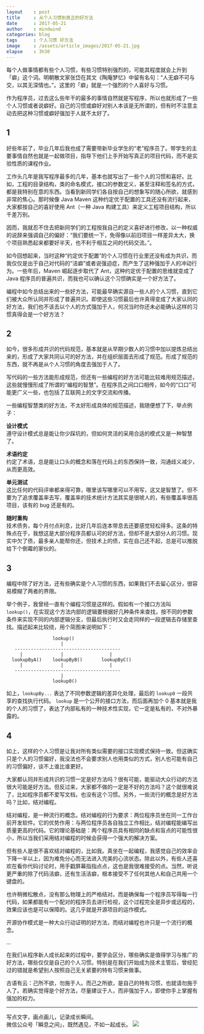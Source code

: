 ```yaml
---
layout    : post
title     : 从个人习惯到真正的好方法
date      : 2017-05-21
author    : mindwind
categories: blog
tags      : 个人习惯 好方法
image     : /assets/article_images/2017-05-21.jpg
elapse    : 3h30
---
```



每个人做事情都有些个人习惯，有些习惯特别强烈的，可能其程度就会上升到「癖」这个词。明朝散文家张岱在其文《陶庵梦忆》中留有名句：“人无癖不可与交，以其无深情也。”。这里的「癖」就是一个强烈的个人喜好与习惯。

作为程序员，过去这么些年干的最多的事情自然就是写程序，所以也就形成了一些个人习惯或者说癖好。自己的习惯或癖好对别人本该是无所谓的，但有时不注意主动去把这种习惯或癖好强加于人就不太好了。


## 1
好些年前了，毕业几年后我也成了需要带新毕业学生的“老”程序员了。带学生的主要事情自然也就是一起做项目，指导下他们上手开始写真正的项目代码，而不是实验性质的课程作业。

工作头几年是我写程序最多的几年，基本也就写出了一些个人的习惯和喜好。比如，工程的目录结构，类的命名模式，接口的参数定义，甚至注释和签名的方式，都是我特别在意的东西。当看到新同学们各自按自己的想象写的随心所欲，就感到非常的焦心。那时候像 Java Maven 这种约定优于配置的工具还没有流行起来，大家都按自己的喜好使用 Ant（一种 Java 构建工具）来定义工程项目结构，所以千差万别。

因而，我就忍不住去把新同学们的工程按我自己的定义喜好进行修改，以一种权威的说辞来强调自己的偏好：“我们要统一下，免得像以前旧项目一样差异太大，换个项目熟悉起来都要好半天，也不利于相互之间的代码交流。”。

如今回想起来，当时这种“约定优于配置”的个人习惯在行业里还没有成为共识，而我仅仅是出于自己对代码的“洁癖”或者说强迫症，而产生了这种强加于人的冲动行为。一些年后，Maven 崛起逐步取代了 Ant，这种约定优于配置的思维就变成了 Java 程序员的普遍共识，而我也可以确认这个习惯确实是一个好方法了。

编程中如今总结出来的一些好方法，可能最早确实源自一些人的个人习惯，直到它们被大众所认同并形成了普遍共识。即使这些习惯最后也许真得变成了大家认同的好方法，我们也不该去以个人的方式强加于人，何况当时你还未必能确认这样的习惯真得会是一个好方法？


## 2
如今，很多形成共识的代码规范，基本就是从早期少数人的习惯中加以提炼总结出来的，形成了大家共同认可的好方法，并在组织层面去形成了规范。形成了规范的东西，就不再是从个人习惯的角度去强加于人了。

写代码的一些方法能形成规范，但还有一些编程的好方法可能比较难用规范描述，这些就慢慢形成了所谓的“编程的智慧”。在程序员之间口口相传，如今的“口口”可能更广义一些，也包括了互联网上的文字交流和传播。

一些编程智慧类的好方法，不太好形成具体的规范描述，我随便想了下，举点例子：

__设计模式__  
遵守设计模式总是能让你少踩坑的，但如何灵活的采用合适的模式又是一种智慧了。

__术语约定__  
约定了术语，总是能让口头的概念和落在代码上的东西保持一致，沟通歧义减少，从而更高效。

__单元测试__  
这比任何的代码评审都来得可靠，哪里该写哪里可以不用写，这又是智慧了。但不要为了追求覆盖率去写，覆盖率的技术统计方法其实是很唬人的，有些覆盖率很高项目，该有的 bug 还是有的。

__随时重构__  
技术债务，每个月付点利息，比好几年后连本带息去还要感觉轻松得多。这条的特殊点在于，我想这是大部分程序员都认可的好方法，但却不是大部分人的习惯。现实中欠了债，最多亲人能帮你还，但技术上的债，实在自己还不起，总是可以推脱给下个倒霉的家伙的。


## 3
编程中除了好方法，还有些确实是个人习惯的东西，如果我们不去留心区分，很容易模糊了两者的界限。

举个例子，我曾经一直有个编程习惯是这样的。假如有一个接口方法叫 `lookup()`，在实现这个方法内部的逻辑要根据好几种条件来查找，按不同的参数条件来实现不同的内部逻辑分支，但最后执行时又会走同样的一段逻辑去存储里查找。描述起来比较绕，用个简图来说明如下：


                     lookup()
                        |
       ---------------------------------------   
         |              |                 |
      lookupByA()    lookupByB()       lookupByC()
         |              |                 |
       ---------------------------------------
                        |
                     lookup0()


如上，`lookupBy...` 表达了不同参数逻辑的差异化处理，最后的 `lookup0` 一段共享的查找执行代码。 `lookup` 是一个公开的接口方法，而后面再加个 0 基本就是我的个人的习惯了，表达了内部私有的一种技术性实现，它一定是私有的，不对外暴露的。


## 4
如上，这样的个人习惯是让我对所有类似需要的接口实现模式保持一致。但这确实只是个人的习惯偏好，我没法也不会要求别人也用类似的方式，别人也可能有自己的习惯偏好，谈不上谁比谁更好。

大家都认同并形成共识的习惯一定是好方法吗？很有可能，能驱动大众行动的方法很大可能是好方法。但反过来，大家都不做的一定是不好的方法吗？这个就很难说了，比如程序员都不爱写文档，也没有这个习惯。另外，一些流行的概念是好方法吗？比如，结对编程。

结对编程，是一种流行的概念。结对编程的行为要求：两位程序员坐在同一工作台前开发软件。它的优势作用：与两位程序员各自独立工作相比，结对编程能编写出质量更高的代码。它的理论基础是：两个程序员具有相同的缺点和盲点的可能性很小，所以当我们采用结对编程的时候会获得一个强大的解决方案。

但有些人是很不喜欢结对编程的，比如我。真坐在一起编程，我感觉自己的效率会下降一半以上，因为难免分心而无法进入完美的心流状态。除此以外，有些人还喜欢在看你代码讨论时，用手戳屏幕指指点点，这也是我很难接受的点。当然，听说更严重的除了代码洁癖，还有生活洁癖，根本接受不了任何其他人和自己共用一个键盘的。

也许稍微松散点，没有那么物理上的严格结对。而是确保每一个程序员写得每一行代码，如果都能有一个配对的程序员去进行检视，这个过程完全是异步或远程的，效果应该也是可以保障的。这几乎就是开源项目的运作模式。

开源协作模式是一种大众行动证明的好方法，而结对编程也许只是一个流行的概念。

...

在我们从程序新人成长起来的过程中，要学会区分，哪些确实是值得学习与推广的好方法，哪些仅仅是自己的个人习惯。特别是在我们开始成为技术主管后，曾经犯过的错就是希望别人按照自己无关紧要的特有习惯来做事。

古语有云：己所不欲，勿施于人。而己之所欲，是自己的特有习惯，也就请勿施于人了。若确实觉得是个好方法，尽量建议于人，而非强加于人，即使你手上掌握有强加的权力。


---
写点文字，画点画儿，记录成长瞬间。  
微信公众号「瞬息之间」，既然遇见，不如一起成长。
![](/assets/images/qrcode_wechat_avatar.jpg)
